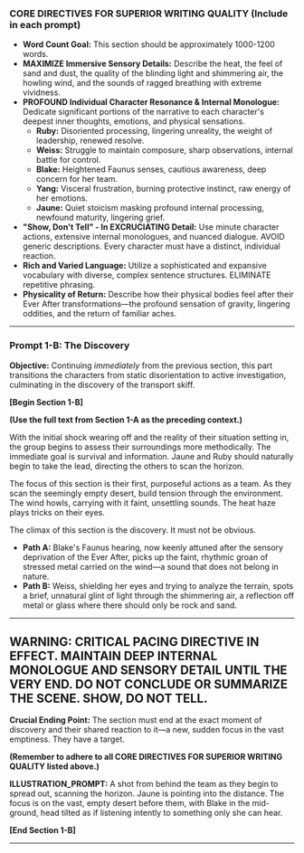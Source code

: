 ### **CORE DIRECTIVES FOR SUPERIOR WRITING QUALITY (Include in each prompt)**

* **Word Count Goal:** This section should be approximately 1000-1200 words.
* **MAXIMIZE Immersive Sensory Details:** Describe the heat, the feel of sand and dust, the quality of the blinding light and shimmering air, the howling wind, and the sounds of ragged breathing with extreme vividness.
* **PROFOUND Individual Character Resonance & Internal Monologue:** Dedicate significant portions of the narrative to each character's deepest inner thoughts, emotions, and physical sensations.
  * **Ruby:** Disoriented processing, lingering unreality, the weight of leadership, renewed resolve.
  * **Weiss:** Struggle to maintain composure, sharp observations, internal battle for control.
  * **Blake:** Heightened Faunus senses, cautious awareness, deep concern for her team.
  * **Yang:** Visceral frustration, burning protective instinct, raw energy of her emotions.
  * **Jaune:** Quiet stoicism masking profound internal processing, newfound maturity, lingering grief.
* **"Show, Don't Tell" - In EXCRUCIATING Detail:** Use minute character actions, extensive internal monologues, and nuanced dialogue. AVOID generic descriptions. Every character must have a distinct, individual reaction.
* **Rich and Varied Language:** Utilize a sophisticated and expansive vocabulary with diverse, complex sentence structures. ELIMINATE repetitive phrasing.
* **Physicality of Return:** Describe how their physical bodies feel after their Ever After transformations—the profound sensation of gravity, lingering oddities, and the return of familiar aches.

---

### **Prompt 1-B: The Discovery**

**Objective:** Continuing *immediately* from the previous section, this part transitions the characters from static disorientation to active investigation, culminating in the discovery of the transport skiff.

**[Begin Section 1-B]**

**(Use the full text from Section 1-A as the preceding context.)**

With the initial shock wearing off and the reality of their situation setting in, the group begins to assess their surroundings more methodically. The immediate goal is survival and information. Jaune and Ruby should naturally begin to take the lead, directing the others to scan the horizon.

The focus of this section is their first, purposeful actions as a team. As they scan the seemingly empty desert, build tension through the environment. The wind howls, carrying with it faint, unsettling sounds. The heat haze plays tricks on their eyes.

The climax of this section is the discovery. It must not be obvious.

* **Path A:** Blake's Faunus hearing, now keenly attuned after the sensory deprivation of the Ever After, picks up the faint, rhythmic groan of stressed metal carried on the wind—a sound that does not belong in nature.
* **Path B:** Weiss, shielding her eyes and trying to analyze the terrain, spots a brief, unnatural glint of light through the shimmering air, a reflection off metal or glass where there should only be rock and sand.



---
**WARNING: CRITICAL PACING DIRECTIVE IN EFFECT. MAINTAIN DEEP INTERNAL MONOLOGUE AND SENSORY DETAIL UNTIL THE VERY END. DO NOT CONCLUDE OR SUMMARIZE THE SCENE. SHOW, DO NOT TELL.**
---

**Crucial Ending Point:** The section must end at the exact moment of discovery and their shared reaction to it—a new, sudden focus in the vast emptiness. They have a target.

**(Remember to adhere to all CORE DIRECTIVES FOR SUPERIOR WRITING QUALITY listed above.)**

**ILLUSTRATION_PROMPT:** A shot from behind the team as they begin to spread out, scanning the horizon. Jaune is pointing into the distance. The focus is on the vast, empty desert before them, with Blake in the mid-ground, head tilted as if listening intently to something only she can hear.

**[End Section 1-B]**

---